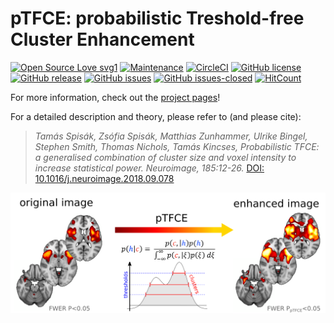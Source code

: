 # pTFCE: probabilistic Treshold-free Cluster Enhancement 

[![Open Source Love svg1](https://badges.frapsoft.com/os/v1/open-source.svg?v=103)](https://github.com/spisakt/pTFCE)
[![Maintenance](https://img.shields.io/badge/Maintained%3F-yes-green.svg)](https://github.com/spisakt/pTFCE/graphs/commit-activity)
[![CircleCI](https://circleci.com/gh/Appsilon/ci.example.svg?style=svg)](https://circleci.com/gh/Appsilon/ci.example)
[![GitHub license](https://img.shields.io/github/license/spisakt/pTFCE.svg)](https://github.com/spisakt/pTFCE/blob/master/LICENSE)
[![GitHub release](https://img.shields.io/github/release/spisakt/pTFCE.svg)](https://github.com/spisakt/pTFCE/releases/)
[![GitHub issues](https://img.shields.io/github/issues/spisakt/pTFCE.svg)](https://GitHub.com/spisakt/pTFCE/issues/)
[![GitHub issues-closed](https://img.shields.io/github/issues-closed/spisakt/pTFCE.svg)](https://GitHub.com/spisakt/pTFCE/issues?q=is%3Aissue+is%3Aclosed)
[![HitCount](http://hits.dwyl.io/spisakt/pTFCE.svg)](http://hits.dwyl.io/spisakt/pTFCE)

For more information, check out the [project pages](https://spisakt.github.io/pTFCE/)!

For a detailed description and theory, please refer to (and please cite):


> _Tamás Spisák, Zsófia Spisák, Matthias Zunhammer, Ulrike Bingel, Stephen Smith, Thomas Nichols, Tamás Kincses, Probabilistic TFCE: a generalised combination of cluster size and voxel intensity to increase statistical power. Neuroimage, 185:12-26._ [DOI: 10.1016/j.neuroimage.2018.09.078](https://doi.org/10.1016/j.neuroimage.2018.09.078)




![image](img/graphical_abstract.png)
